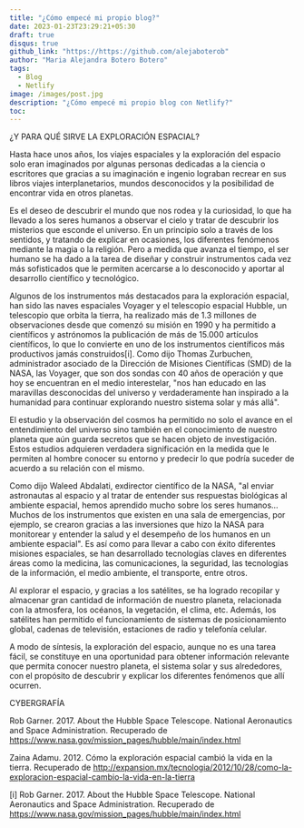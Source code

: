 ```yaml
---
title: "¿Cómo empecé mi propio blog?"
date: 2023-01-23T23:29:21+05:30
draft: true
disqus: true
github_link: "https://https://github.com/alejaboterob"
author: "Maria Alejandra Botero Botero"
tags:
  - Blog
  - Netlify
image: /images/post.jpg
description: "¿Cómo empecé mi propio blog con Netlify?"
toc:
---
```


¿Y PARA QUÉ SIRVE LA EXPLORACIÓN ESPACIAL?

Hasta hace unos años, los viajes espaciales y la exploración del espacio solo eran imaginados por algunas personas dedicadas a la ciencia o escritores que gracias a su imaginación e ingenio lograban recrear en sus libros viajes interplanetarios, mundos desconocidos y la posibilidad de encontrar vida en otros planetas.

Es el deseo de descubrir el mundo que nos rodea y la curiosidad, lo que ha llevado a los seres humanos a observar el cielo y tratar de descubrir los misterios que esconde el universo. En un principio solo a través de los sentidos, y tratando de explicar en ocasiones, los diferentes fenómenos mediante la magia o la religión. Pero a medida que avanza el tiempo, el ser humano se ha dado a la tarea de diseñar y construir instrumentos cada vez más sofisticados que le permiten acercarse a lo desconocido y aportar al desarrollo científico y tecnológico.

Algunos de los instrumentos más destacados para la exploración espacial, han sido las naves espaciales Voyager y el telescopio espacial Hubble, un telescopio que orbita la tierra, ha realizado más de 1.3 millones de observaciones desde que comenzó su misión en 1990 y ha permitido a científicos y astrónomos la publicación de más de 15.000 artículos científicos, lo que lo convierte en uno de los instrumentos científicos más productivos jamás construidos[i]. Como dijo Thomas Zurbuchen, administrador asociado de la Dirección de Misiones Científicas (SMD) de la NASA, las Voyager, que son dos sondas con 40 años de operación y que hoy se encuentran en el medio interestelar, "nos han educado en las maravillas desconocidas del universo y verdaderamente han inspirado a la humanidad para continuar explorando nuestro sistema solar y más allá".

El estudio y la observación del cosmos ha permitido no solo el avance en el entendimiento del universo sino también en el conocimiento de nuestro planeta que aún guarda secretos que se hacen objeto de investigación. Estos estudios adquieren verdadera significación en la medida que le permiten al hombre conocer su entorno y predecir lo que podría suceder de acuerdo a su relación con el mismo.

Como dijo Waleed Abdalati, exdirector científico de la NASA, "al enviar astronautas al espacio y al tratar de entender sus respuestas biológicas al ambiente espacial, hemos aprendido mucho sobre los seres humanos… Muchos de los instrumentos que existen en una sala de emergencias, por ejemplo, se crearon gracias a las inversiones que hizo la NASA para monitorear y entender la salud y el desempeño de los humanos en un ambiente espacial". Es así como para llevar a cabo con éxito diferentes misiones espaciales, se han desarrollado tecnologías claves en diferentes áreas como la medicina, las comunicaciones, la seguridad, las tecnologías de la información, el medio ambiente, el transporte, entre otros.

Al explorar el espacio, y gracias a los satélites, se ha logrado recopilar y almacenar gran cantidad de información de nuestro planeta, relacionada con la atmosfera, los océanos, la vegetación, el clima, etc. Además, los satélites han permitido el funcionamiento de sistemas de posicionamiento global, cadenas de televisión, estaciones de radio y telefonía celular.

A modo de síntesis, la exploración del espacio, aunque no es una tarea fácil, se constituye en una oportunidad para obtener información relevante que permita conocer nuestro planeta, el sistema solar y sus alrededores, con el propósito de descubrir y explicar los diferentes fenómenos que allí ocurren.

CYBERGRAFÍA

Rob Garner. 2017. About the Hubble Space Telescope. National Aeronautics and Space Administration. Recuperado de https://www.nasa.gov/mission_pages/hubble/main/index.html

Zaina Adamu. 2012. Cómo la exploración espacial cambió la vida en la tierra. Recuperado de http://expansion.mx/tecnologia/2012/10/28/como-la-exploracion-espacial-cambio-la-vida-en-la-tierra

[i] Rob Garner. 2017. About the Hubble Space Telescope. National Aeronautics and Space Administration. Recuperado de https://www.nasa.gov/mission_pages/hubble/main/index.html